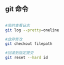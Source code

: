 ## git 命令

```bash

#简约查看日志
git log --pretty=oneline

#放弃修改
git checkout filepath

#回滚到指定提交
git reset --hard id

```